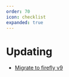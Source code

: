 ```yaml
---
order: 70
icon: checklist
expanded: true
---
```


# Updating

- [Migrate to firefly v9](./migrate-to-firefly-v9.md)
